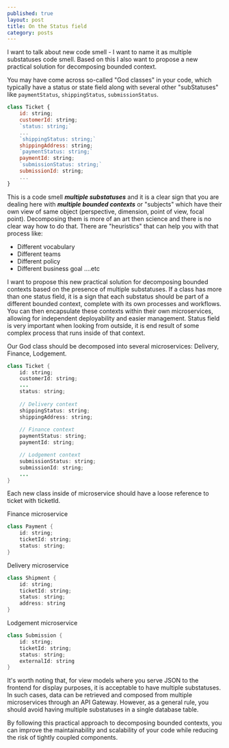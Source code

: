 ```yaml
---
published: true
layout: post
title: On the Status field
category: posts
---
```


I want to talk about new code smell - I want to name it as multiple substatuses code smell. Based on this I also want to propose a new practical solution for decomposing bounded context.

You may have come across so-called "God classes" in your code, which typically have a status or state field along with several other "subStatuses" like `paymentStatus`, `shippingStatus`, `submissionStatus`.

```js
class Ticket {
    id: string;
    customerId: string;
    `status: string;`
    ...
    `shippingStatus: string;`
    shippingAddress: string;
    `paymentStatus: string;`
    paymentId: string;
    `submissionStatus: string;`
    submissionId: string;
    ...
}
```

This is a code smell ***multiple substatuses*** and it is a clear sign that you are dealing here with ***multiple bounded contexts*** or "subjects" which have their own view of same object (perspective, dimension, point of view, focal point). Decomposing them is more of an art then science and there is no clear way how to do that. There are "heuristics" that can help you with that process like:

- Different vocabulary
- Different teams
- Different policy
- Different business goal
....etc

I want to propose this new practical solution for decomposing bounded contexts based on the presence of multiple substatuses. If a class has more than one status field, it is a sign that each substatus should be part of a different bounded context, complete with its own processes and workflows. You can then encapsulate these contexts within their own microservices, allowing for independent deployability and easier management. Status field is very important when looking from outside, it is end result of some complex process that runs inside of that context.

Our God class should be decomposed into several microservices: Delivery, Finance, Lodgement.
```java
class Ticket {
    id: string;
    customerId: string;
    ...
    status: string;
    
    // Delivery context
    shippingStatus: string;
    shippingAddress: string;
    
    // Finance context
    paymentStatus: string;
    paymentId: string;

    // Lodgement context
    submissionStatus: string;
    submissionId: string;
    ...
}
```

Each new class inside of microservice should have a loose reference to ticket with ticketId.

Finance microservice
```java
class Payment {
    id: string;
    ticketId: string;
    status: string;
}
```



Delivery microservice

```java
class Shipment {
    id: string;
    ticketId: string;
    status: string;
    address: string
}
```



Lodgement microservice

```java 
class Submission {
    id: string;
    ticketId: string;
    status: string;
    externalId: string
}
```

It's worth noting that, for view models where you serve JSON to the frontend for display purposes, it is acceptable to have multiple substatuses. In such cases, data can be retrieved and composed from multiple microservices through an API Gateway. However, as a general rule, you should avoid having multiple substatuses in a single database table.

By following this practical approach to decomposing bounded contexts, you can improve the maintainability and scalability of your code while reducing the risk of tightly coupled components.